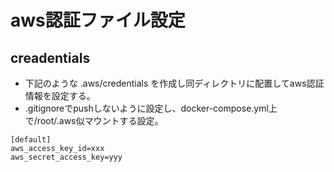 # aws認証ファイル設定

## creadentials
- 下記のような .aws/credentials を作成し同ディレクトリに配置してaws認証情報を設定する。
- .gitignoreでpushしないように設定し、docker-compose.yml上で/root/.aws似マウントする設定。

```
[default]
aws_access_key_id=xxx
aws_secret_access_key=yyy
```